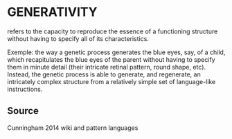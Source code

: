 # GENERATIVITY

refers to the capacity to reproduce the essence of a functioning structure without having to specify all of its characteristics.

Exemple: the way a genetic process generates the blue eyes, say, of a child, which recapitulates the blue eyes of the parent without having to specify them in minute detail (their intricate retinal pattern, round shape, etc). Instead, the genetic process is able to generate, and regenerate, an intricately complex structure from a relatively simple set of language-like instructions.

## Source 

Cunningham 2014 wiki and pattern languages
